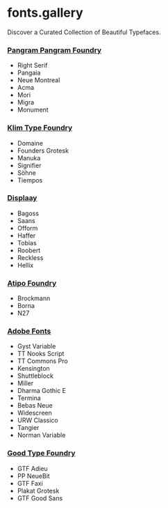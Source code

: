 # fonts.gallery
Discover a Curated Collection of Beautiful Typefaces.

### [Pangram Pangram Foundry](https://pangrampangram.com/)
- Right Serif
- Pangaia
- Neue Montreal
- Acma
- Mori
- Migra
- Monument

### [Klim Type Foundry](https://klim.co.nz/)
- Domaine
- Founders Grotesk
- Manuka
- Signifier
- Söhne
- Tiempos

### [Displaay](https://displaay.net/)
- Bagoss
- Saans
- Ofform
- Haffer
- Tobias
- Roobert
- Reckless
- Hellix

### [Atipo Foundry](https://www.atipofoundry.com/)
- Brockmann
- Borna
- N27

### [Adobe Fonts](https://fonts.adobe.com/)
- Gyst Variable
- TT Nooks Script
- TT Commons Pro
- Kensington
- Shuttleblock
- Miller
- Dharma Gothic E
- Termina
- Bebas Neue
- Widescreen
- URW Classico
- Tangier
- Norman Variable

### [Good Type Foundry](https://goodtypefoundry.com/)
- GTF Adieu
- PP NeueBit
- GTF Faxi
- Plakat Grotesk
- GTF Good Sans
  
